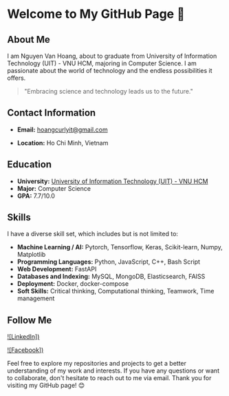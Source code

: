# Welcome to My GitHub Page 👋

## About Me

I am Nguyen Van Hoang, about to graduate from University of Information Technology (UIT) - VNU HCM, majoring in Computer Science. I am passionate about the world of technology and the endless possibilities it offers.

> "Embracing science and technology leads us to the future."

## Contact Information

- **Email:** [hoangcurlyit@gmail.com](mailto:hoangcurlyit@gmail.com)

- **Location:** Ho Chi Minh, Vietnam

## Education

- **University:** [University of Information Technology (UIT) - VNU HCM](https://en.uit.edu.vn/overview-vnuhcm-university-information-technology)
- **Major:** Computer Science
- **GPA:** 7.7/10.0

## Skills

I have a diverse skill set, which includes but is not limited to:

- **Machine Learning / AI:** Pytorch, Tensorflow, Keras, Scikit-learn, Numpy, Matplotlib
- **Programming Languages:** Python, JavaScript, C++, Bash Script
- **Web Development:** FastAPI
- **Databases and Indexing:** MySQL, MongoDB, Elasticsearch, FAISS
- **Deployment:** Docker, docker-compose
- **Soft Skills:** Critical thinking, Computational thinking, Teamwork, Time management

## Follow Me

[![LinkedIn])](https://www.linkedin.com/in/hoangcurlyit)

[![Facebook])](https://www.facebook.com/curly.uit) 

Feel free to explore my repositories and projects to get a better understanding of my work and interests. If you have any questions or want to collaborate, don't hesitate to reach out to me via email. Thank you for visiting my GitHub page! 😊
